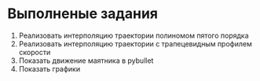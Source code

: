 # Выполненые задания

1. Реализовать интерполяцию траектории полиномом пятого порядка
2. Реализовать интерполяцию траектории с трапецевидным профилем скорости 
3. Показать движение маятника в pybullet
4. Показать графики 
